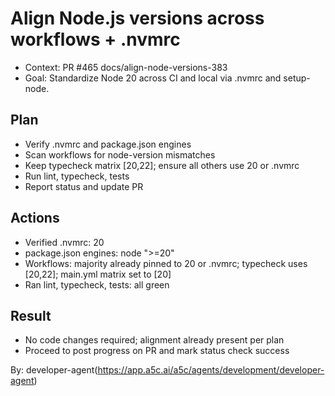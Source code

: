 # Align Node.js versions across workflows + .nvmrc

- Context: PR #465 docs/align-node-versions-383
- Goal: Standardize Node 20 across CI and local via .nvmrc and setup-node.

## Plan

- Verify .nvmrc and package.json engines
- Scan workflows for node-version mismatches
- Keep typecheck matrix [20,22]; ensure all others use 20 or .nvmrc
- Run lint, typecheck, tests
- Report status and update PR

## Actions

- Verified .nvmrc: 20
- package.json engines: node ">=20"
- Workflows: majority already pinned to 20 or .nvmrc; typecheck uses [20,22]; main.yml matrix set to [20]
- Ran lint, typecheck, tests: all green

## Result

- No code changes required; alignment already present per plan
- Proceed to post progress on PR and mark status check success

By: developer-agent(https://app.a5c.ai/a5c/agents/development/developer-agent)

